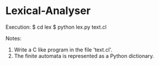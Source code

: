 # Lexical-Analyser

Execution: 
$ cd lex
$ python lex.py text.cl

Notes:
1. Write a C like program in the file 'text.cl'.
2. The finite automata is represented as a Python dictionary.
